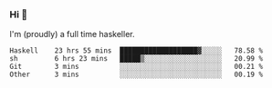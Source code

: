 ### Hi 👋

I'm (proudly) a full time haskeller.

<!--START_SECTION:waka-->

```text
Haskell    23 hrs 55 mins  ███████████████████▓░░░░░   78.58 %
sh         6 hrs 23 mins   █████▒░░░░░░░░░░░░░░░░░░░   20.99 %
Git        3 mins          ░░░░░░░░░░░░░░░░░░░░░░░░░   00.21 %
Other      3 mins          ░░░░░░░░░░░░░░░░░░░░░░░░░   00.19 %
```

<!--END_SECTION:waka-->
